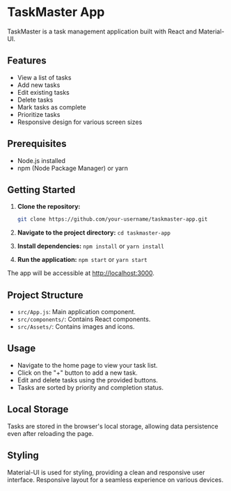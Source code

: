 # TaskMaster App

TaskMaster is a task management application built with React and Material-UI.

## Features

- View a list of tasks
- Add new tasks
- Edit existing tasks
- Delete tasks
- Mark tasks as complete
- Prioritize tasks
- Responsive design for various screen sizes

## Prerequisites

- Node.js installed
- npm (Node Package Manager) or yarn

## Getting Started

1. **Clone the repository:**

   ```bash
   git clone https://github.com/your-username/taskmaster-app.git

2. **Navigate to the project directory:**
	 `cd taskmaster-app`

3. **Install dependencies:**
	`npm install`
	or
	`yarn install`
	
4. **Run the application:**
	`npm start`
	or
	`yarn start`

The app will be accessible at [http://localhost:3000](http://localhost:3000/).


## Project Structure

-   `src/App.js`: Main application component.
-   `src/components/`: Contains React components.
-   `src/Assets/`: Contains images and icons.

## Usage

-   Navigate to the home page to view your task list.
-   Click on the "+" button to add a new task.
-   Edit and delete tasks using the provided buttons.
-   Tasks are sorted by priority and completion status.

## Local Storage

Tasks are stored in the browser's local storage, allowing data persistence even after reloading the page.

## Styling

Material-UI is used for styling, providing a clean and responsive user interface.
Responsive layout for a seamless experience on various devices.
